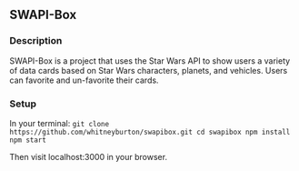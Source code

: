 ## SWAPI-Box

### Description 
SWAPI-Box is a project that uses the Star Wars API to show users a variety of data cards based on Star Wars characters, planets, and vehicles. Users can favorite and un-favorite their cards. 

### Setup

In your terminal:
`git clone https://github.com/whitneyburton/swapibox.git
cd swapibox
npm install
npm start `

Then visit localhost:3000 in your browser.
